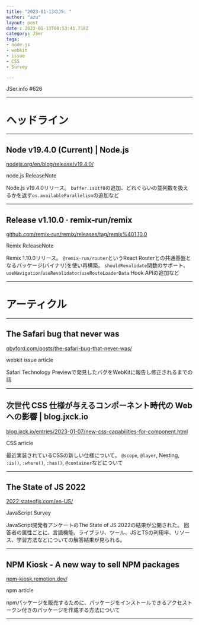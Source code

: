 ```yaml
---
title: "2023-01-13のJS: "
author: "azu"
layout: post
date : 2023-01-13T00:53:41.718Z
category: JSer
tags:
- node.js
- webkit
- issue
- CSS
- Survey

---
```


JSer.info #626

----

<h1 class="site-genre">ヘッドライン</h1>

----

## Node v19.4.0 (Current) | Node.js
[nodejs.org/en/blog/release/v19.4.0/](https://nodejs.org/en/blog/release/v19.4.0/ "Node v19.4.0 (Current) | Node.js")
<p class="jser-tags jser-tag-icon"><span class="jser-tag">node.js</span> <span class="jser-tag">ReleaseNote</span></p>

Node.js v19.4.0リリース。
`buffer.isUtf8`の追加、どれぐらいの並列数を扱えるかを返す`os.availableParallelism`の追加など


----

## Release v1.10.0 · remix-run/remix
[github.com/remix-run/remix/releases/tag/remix%401.10.0](https://github.com/remix-run/remix/releases/tag/remix%401.10.0 "Release v1.10.0 · remix-run/remix")
<p class="jser-tags jser-tag-icon"><span class="jser-tag">Remix</span> <span class="jser-tag">ReleaseNote</span></p>

Remix 1.10.0リリース。
`@remix-run/router`というReact Routerとの共通基盤となるパッケージ(バイナリ)を使い再構築。
`shouldRevalidate`関数のサポート、`useNavigation`/`useRevalidator`/`useRouteLoaderData` Hook APIの追加など


----
<h1 class="site-genre">アーティクル</h1>

----

## The Safari bug that never was
[obyford.com/posts/the-safari-bug-that-never-was/](https://obyford.com/posts/the-safari-bug-that-never-was/ "The Safari bug that never was")
<p class="jser-tags jser-tag-icon"><span class="jser-tag">webkit</span> <span class="jser-tag">issue</span> <span class="jser-tag">article</span></p>

Safari Technology Previewで発見したバグをWebKitに報告し修正されるまでの話


----

## 次世代 CSS 仕様が与えるコンポーネント時代の Web への影響 | blog.jxck.io
[blog.jxck.io/entries/2023-01-07/new-css-capabilities-for-component.html](https://blog.jxck.io/entries/2023-01-07/new-css-capabilities-for-component.html "次世代 CSS 仕様が与えるコンポーネント時代の Web への影響 | blog.jxck.io")
<p class="jser-tags jser-tag-icon"><span class="jser-tag">CSS</span> <span class="jser-tag">article</span></p>

最近実装されているCSSの新しい仕様について。
`@scope`, `@layer`, Nesting, `:is()`, `:where()`, `:has()`, `@container`などについて


----

## The State of JS 2022
[2022.stateofjs.com/en-US/](https://2022.stateofjs.com/en-US/ "The State of JS 2022")
<p class="jser-tags jser-tag-icon"><span class="jser-tag">JavaScript</span> <span class="jser-tag">Survey</span></p>

JavaScript開発者アンケートのThe State of JS 2022の結果が公開された。
回答者の属性ごとに、言語機能、ライブラリ、ツール、JSとTSの利用率、リソース、学習方法などについての解答結果が見られる。


----

## NPM Kiosk - A new way to sell NPM packages
[npm-kiosk.remotion.dev/](https://npm-kiosk.remotion.dev/ "NPM Kiosk - A new way to sell NPM packages")
<p class="jser-tags jser-tag-icon"><span class="jser-tag">npm</span> <span class="jser-tag">article</span></p>

npmパッケージを販売するために、パッケージをインストールできるアクセストークン付きのパッケージを作成する方法について


----
